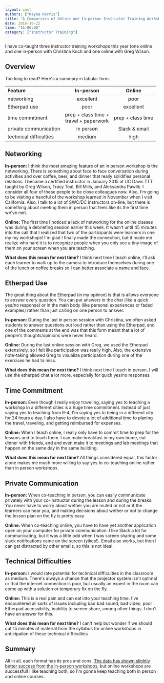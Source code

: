 ```yaml
---
layout: post
authors: ["Rayna Harris"]
title: "A Comparison of Online and In-person Instructor Training Workshops"
date: 2016-10-22
time: "16:00:00"
category: ["Instructor Training"]
---
```


I have co-taught three instructor training workshops this year (one online and one in-person with Christina Koch and one online with Greg Wilson. 

## Overview
Too long to read? Here's a summary in tabular form. 

| Feature | In-person | Online |
| :--- | :---: | :---: |  
networking | excellent | poor | 
Etherpad use | poor | excellent |
time commitment | prep + class time + <br> travel + paperwork | prep + class time | 
private communication | in person | Slack & email |
technical difficulties | medium | high |

## Networking 
**In-person:** I think the most amazing feature of an in person workshop is the networking. There is something about face to face conversation during activities and over coffee, beer, and  dinner that really solidifies personal relations. I became a certified instructor in January 2015 at UC Davis TTT taught by Greg Wilson, Tracy Teal, Bill Mills, and Aleksandra Pawlik. I consider all four of these people to be close colleagues now. Also, I'm going to be visiting a handful of the workshop learned in November when I visit California. Also, I talk to a lot of SWC/DC instructors on-line, but there is something about meeting them in person that feels like its the first time we've met. 

**Online:** The first time I noticed a lack of networking for the online classes was during a debriefing session earlier this week. It wasn't until 45 minutes into the call that I realized that two of the participants were learners in one my my workshops! I'm glad I finally made the connection, but it made me realize who hard it is to recognize people when you only see a tiny image of them on your screen when you are teaching. 

**What does this mean for next time?** I think next time I teach online, I'll ask each learner to walk up to the camera to introduce themselves during one of the lunch or coffee breaks so I can better associate a name and face. 

## Etherpad Use
The great thing about the Etherpad (in my opinion) is that is allows everyone to answer every question. You can put answers in the chat (like a quick yes/no response) or in the main body (like personal experiences or faded examples) rather than just calling on one person to answer. 

**In-person:** During the last in person session with Christina, we often asked students to answer questions out loud rather than using the Etherpad, and one of the comments at the end was that this form meant that a lot of people's thoughts/opinions were never heard. 

**Online:** During the last online session with Greg, we used the Etherpad extensively, so I felt like participation was really high. Also, the extensive note-taking allowed Greg to visualize participation during one of the exercises he had to miss. 

**What does this mean for next time?** I think next time I teach in person, I will use the etherpad chat a lot more, especially for quick yes/no responses.

## Time Commitment
**In-person:** Even though I really enjoy traveling, saying yes to teaching a workshop in a different cities is a huge time commitment. Instead of just saying yes to teaching from 9-4, I'm saying yes to being in a different city for 24 hours a day. I also have to devote a lot of additional time to planing the travel, traveling, and getting reimbursed for expenses.  

**Online:** When I teach online, I really only have to commit time to prep for the lessons and to teach them. I can make breakfast in my own home, eat dinner with friends, and and even make it to meetings and lab meetings that happen on the same day in the same building. 

**What does this mean for next time?** All things considered equal, this factor alone makes me much more willing to say yes to co-teaching online rather than in person workshops.

## Private Communication
**In-person:** When co-teaching in person, you can easily communicate privately with your co-instructor during the lesson and during the breaks. You never have to worry about wether you are muted or not or if the learners can hear you, and making decisions about wether or not to change the lesson plan on the fly is pretty easy 

**Online:** When co-teaching online, you have to have yet another application open on your computer for private communication. I like Slack a lot for communicating, but it was a little odd when I was screen sharing and some slack notifications came on the screen (yikes!). Email also works, but then I can get distracted by other emails, so this is not ideal. 

## Technical Difficulties
**In-person:** I would rate potential for technical difficulties in the classroom as medium. There's always a chance that the projector system isn't optimal or that the internet connection is poor, but usually an expert in the room can come up with a solution or temporary fix on the fly. 

**Online:** This is a real pain and can eat into your teaching time. I've encountered all sorts of issues including bad bad sound, bad video, poor Etherpad accessibility, inability to screen share, among other things. I don't have an answer for this. 

**What does this mean for next time?**  I can't help but wonder if we should cut 15 minutes of material from the syllabus for online workshops in anticipation of these technical difficulties

## Summary
All in all, each format has its pros and cons. [The data has shown slightly better success from the in-person workshops](http://www.datacarpentry.org/blog/instructor-metrics/), but online workshops are successful!  I like teaching both, so I'm gonna keep teaching both in person and online courses. 
